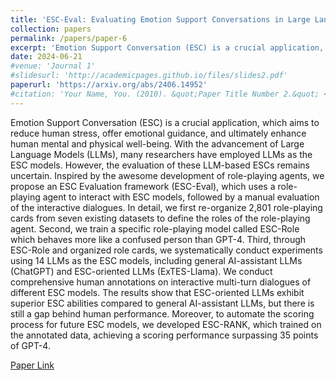 ```yaml
---
title: 'ESC-Eval: Evaluating Emotion Support Conversations in Large Language Models (second author)'
collection: papers
permalink: /papers/paper-6
excerpt: 'Emotion Support Conversation (ESC) is a crucial application, which aims to reduce human stress, offer emotional guidance, and ultimately enhance human mental and physical well-being. With the advancement of Large Language Models (LLMs), many researchers have employed LLMs as the ESC models. However, the evaluation of these LLM-based ESCs remains uncertain. Inspired by the awesome development of role-playing agents, we propose an ESC Evaluation framework (ESC-Eval), which uses a role-playing agent to interact with ESC models, followed by a manual evaluation of the interactive dialogues. In detail, we first re-organize 2,801 role-playing cards from seven existing datasets to define the roles of the role-playing agent. Second, we train a specific role-playing model called ESC-Role which behaves more like a confused person than GPT-4. Third, through ESC-Role and organized role cards, we systematically conduct experiments using 14 LLMs as the ESC models, including general AI-assistant LLMs (ChatGPT) and ESC-oriented LLMs (ExTES-Llama). We conduct comprehensive human annotations on interactive multi-turn dialogues of different ESC models. The results show that ESC-oriented LLMs exhibit superior ESC abilities compared to general AI-assistant LLMs, but there is still a gap behind human performance. Moreover, to automate the scoring process for future ESC models, we developed ESC-RANK, which trained on the annotated data, achieving a scoring performance surpassing 35 points of GPT-4. '
date: 2024-06-21
#venue: 'Journal 1'
#slidesurl: 'http://academicpages.github.io/files/slides2.pdf'
paperurl: 'https://arxiv.org/abs/2406.14952'
#citation: 'Your Name, You. (2010). &quot;Paper Title Number 2.&quot; <i>Journal 1</i>. 1(2).'
---
```


Emotion Support Conversation (ESC) is a crucial application, which aims to reduce human stress, offer emotional guidance, and ultimately enhance human mental and physical well-being. With the advancement of Large Language Models (LLMs), many researchers have employed LLMs as the ESC models. However, the evaluation of these LLM-based ESCs remains uncertain. Inspired by the awesome development of role-playing agents, we propose an ESC Evaluation framework (ESC-Eval), which uses a role-playing agent to interact with ESC models, followed by a manual evaluation of the interactive dialogues. In detail, we first re-organize 2,801 role-playing cards from seven existing datasets to define the roles of the role-playing agent. Second, we train a specific role-playing model called ESC-Role which behaves more like a confused person than GPT-4. Third, through ESC-Role and organized role cards, we systematically conduct experiments using 14 LLMs as the ESC models, including general AI-assistant LLMs (ChatGPT) and ESC-oriented LLMs (ExTES-Llama). We conduct comprehensive human annotations on interactive multi-turn dialogues of different ESC models. The results show that ESC-oriented LLMs exhibit superior ESC abilities compared to general AI-assistant LLMs, but there is still a gap behind human performance. Moreover, to automate the scoring process for future ESC models, we developed ESC-RANK, which trained on the annotated data, achieving a scoring performance surpassing 35 points of GPT-4.

[Paper Link](https://openreview.net/forum?id=a2LwT3E27h)